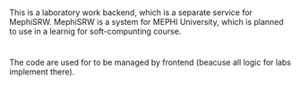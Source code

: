 ###
This is a laboratory work backend, which is a separate service for MephiSRW.
MephiSRW is a system for MEPHI University, which is planned to use in a learnig for soft-compunting course.
###
#
The code are used for to be managed by frontend (beacuse all logic for labs implement there).
#
